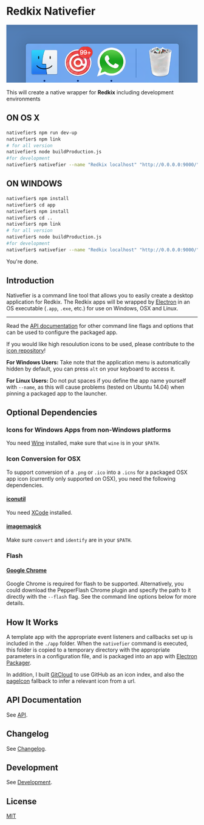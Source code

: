 # Redkix Nativefier

![Dock](screenshots/dock.png)

This will create a native wrapper for **Redkix** including development environments

## ON OS X
```bash
nativefier$ npm run dev-up
nativefier$ npm link
# for all version
nativefier$ node buildProduction.js
#for development
nativefier$ nativefier --name "Redkix localhost" "http://0.0.0.0:9000/" --icon "assets/Dev.icns" --counter --maximize
```

## ON WINDOWS
```bash
nativefier$ npm install
nativefier$ cd app
nativefier$ npm install
nativefier$ cd ..
nativefier$ npm link
# for all version
nativefier$ node buildProduction.js
#for development
nativefier$ nativefier --name "Redkix localhost" "http://0.0.0.0:9000/" --icon "assets/Dev.icns" --counter --maximize
```

You're done.

## Introduction

Nativefier is a command line tool that allows you to easily create a desktop application for Redkix. The Redkix apps will be wrapped by [Electron](http://electron.atom.io) in an OS executable (`.app`, `.exe`, etc.) for use on Windows, OSX and Linux.

-------

Read the [API documentation](docs/api.md) for other command line flags and options that can be used to configure the packaged app.

If you would like high resoulution icons to be used, please contribute to the [icon repository](https://github.com/jiahaog/nativefier-icons)!

**For Windows Users:** Take note that the application menu is automatically hidden by default, you can press `alt` on your keyboard to access it.

**For Linux Users:** Do not put spaces if you define the app name yourself with `--name`, as this will cause problems (tested on Ubuntu 14.04) when pinning a packaged app to the launcher.

## Optional Dependencies

### Icons for Windows Apps from non-Windows platforms

You need [Wine](https://www.winehq.org/) installed, make sure that `wine` is in your `$PATH`.

### Icon Conversion for OSX

To support conversion of a `.png` or `.ico` into a `.icns` for a packaged OSX app icon (currently only supported on OSX), you need the following dependencies.

#### [iconutil](https://developer.apple.com/library/mac/documentation/GraphicsAnimation/Conceptual/HighResolutionOSX/Optimizing/Optimizing.html)

You need [XCode](https://developer.apple.com/xcode/) installed.

#### [imagemagick](http://www.imagemagick.org/script/index.php)

Make sure `convert` and `identify` are in your `$PATH`.

### Flash

#### [Google Chrome](https://www.google.com/chrome/)

Google Chrome is required for flash to be supported. Alternatively, you could download the PepperFlash Chrome plugin and specify the path to it directly with the `--flash` flag. See the command line options below for more details.

## How It Works

A template app with the appropriate event listeners and callbacks set up is included in the `./app` folder. When the `nativefier` command is executed, this folder is copied to a temporary directory with the appropriate parameters in a configuration file, and is packaged into an app with [Electron Packager](https://github.com/electron-userland/electron-packager).

In addition, I built [GitCloud](https://github.com/jiahaog/gitcloud) to use GitHub as an icon index, and also the [pageIcon](https://github.com/jiahaog/page-icon) fallback to infer a relevant icon from a url.

## API Documentation

See [API](docs/api.md).

## Changelog

See [Changelog](docs/changelog.md).

## Development

See [Development](docs/development.md).

## License

[MIT](LICENSE.md)
